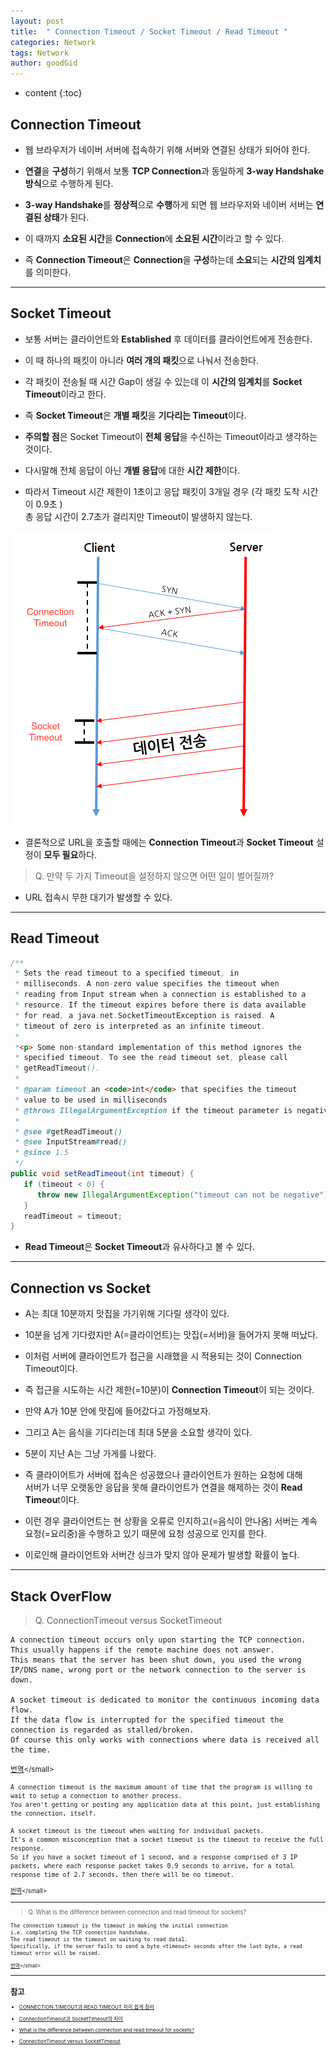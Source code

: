 ```yaml
---
layout: post
title:  " Connection Timeout / Socket Timeout / Read Timeout "
categories: Network
tags: Network
author: goodGid
---
```

* content
{:toc}

## Connection Timeout

* 웹 브라우저가 네이버 서버에 접속하기 위해 서버와 연결된 상태가 되어야 한다. 

* **연결**을 **구성**하기 위해서 보통 **TCP Connection**과 동일하게 **3-way Handshake 방식**으로 수행하게 된다. 

* **3-way Handshake**를 **정상적**으로 **수행**하게 되면 웹 브라우저와 네이버 서버는 **연결된 상태**가 된다.

* 이 때까지 **소요된 시간**을 **Connection**에 **소요된 시간**이라고 할 수 있다. 

* 즉 **Connection Timeout**은 **Connection**을 **구성**하는데 **소요**되는 **시간의 임계치**를 의미한다.










---

## Socket Timeout

* 보통 서버는 클라이언트와 **Established** 후 데이터를 클라이언트에게 전송한다.

* 이 때 하나의 패킷이 아니라 **여러 개의 패킷**으로 나눠서 전송한다.

* 각 패킷이 전송될 때 시간 Gap이 생길 수 있는데 이 **시간의 임계치**를 **Socket Timeout**이라고 한다.

* 즉 **Socket Timeout**은 **개별 패킷**을 **기다리는 Timeout**이다. 

* **주의할 점**은 Socket Timeout이 **전체 응답**을 수신하는 Timeout이라고 생각하는 것이다. 

* 다시말해 전체 응답이 아닌 **개별 응답**에 대한 **시간 제한**이다.

* 따라서 Timeout 시간 제한이 1초이고 응답 패킷이 3개일 경우 (각 패킷 도착 시간이 0.9초 ) <br> 총 응답 시간이 2.7초가 걸리지만 Timeout이 발생하지 않는다.

![](/assets/img/network/server_various_type_of_timeout_1.png)

* 결론적으로 URL을 호출할 때에는 **Connection Timeout**과 **Socket Timeout** 설정이 **모두 필요**하다. 

> Q. 만약 두 가지 Timeout을 설정하지 않으면 어떤 일이 벌어질까?

* URL 접속시 무한 대기가 발생할 수 있다. 

---

## Read Timeout

``` java
/**
 * Sets the read timeout to a specified timeout, in
 * milliseconds. A non-zero value specifies the timeout when
 * reading from Input stream when a connection is established to a
 * resource. If the timeout expires before there is data available
 * for read, a java.net.SocketTimeoutException is raised. A
 * timeout of zero is interpreted as an infinite timeout.
 *
 *<p> Some non-standard implementation of this method ignores the
 * specified timeout. To see the read timeout set, please call
 * getReadTimeout().
 *
 * @param timeout an <code>int</code> that specifies the timeout
 * value to be used in milliseconds
 * @throws IllegalArgumentException if the timeout parameter is negative
 *
 * @see #getReadTimeout()
 * @see InputStream#read()
 * @since 1.5
 */
public void setReadTimeout(int timeout) {
   if (timeout < 0) {
      throw new IllegalArgumentException("timeout can not be negative");
   }
   readTimeout = timeout;
}
```

* **Read Timeout**은 **Socket Timeout**과 유사하다고 볼 수 있다.


---

## Connection vs Socket 

* A는 최대 10분까지 맛집을 가기위해 기다릴 생각이 있다.

* 10분을 넘게 기다렸지만 A(=클라이언트)는 맛집(=서버)을 들어가지 못해 떠났다.

* 이처럼 서버에 클라이언트가 접근을 시래했을 시 적용되는 것이 Connection Timeout이다.

* 즉 접근을 시도하는 시간 제한(=10분)이 **Connection Timeout**이 되는 것이다.

* 만약 A가 10분 안에 맛집에 들어갔다고 가정해보자.

* 그리고 A는 음식을 기다리는데 최대 5분을 소요할 생각이 있다.

* 5분이 지난 A는 그냥 가게를 나왔다. 

* 즉 클라이어트가 서버에 접속은 성공했으나 클라이언트가 원하는 요청에 대해 <br> 서버가 너무 오랫동안 응답을 못해 클라이언트가 연결을 해제하는 것이 **Read Timeou**t이다.

* 이런 경우 클라이언트는 현 상황을 오류로 인지하고(=음식이 안나옴) 서버는 계속 요청(=요리중)을 수행하고 있기 때문에 요청 성공으로 인지를 한다.

* 이로인해 클라이언트와 서버간 싱크가 맞지 않아 문제가 발생할 확률이 높다.

---

## Stack OverFlow


> Q. ConnectionTimeout versus SocketTimeout


```
A connection timeout occurs only upon starting the TCP connection. 
This usually happens if the remote machine does not answer. 
This means that the server has been shut down, you used the wrong IP/DNS name, wrong port or the network connection to the server is down.

A socket timeout is dedicated to monitor the continuous incoming data flow. 
If the data flow is interrupted for the specified timeout the connection is regarded as stalled/broken. 
Of course this only works with connections where data is received all the time. 
```

<small>[번역](https://translate.google.co.kr/?hl=ko#en/ko/A%20connection%20timeout%20occurs%20only%20upon%20starting%20the%20TCP%20connection.%20This%20usually%20happens%20if%20the%20remote%20machine%20does%20not%20answer.%20This%20means%20that%20the%20server%20has%20been%20shut%20down%2C%20you%20used%20the%20wrong%20IP%2FDNS%20name%2C%20wrong%20port%20or%20the%20network%20connection%20to%20the%20server%20is%20down.%0A%0AA%20socket%20timeout%20is%20dedicated%20to%20monitor%20the%20continuous%20incoming%20data%20flow.%20If%20the%20data%20flow%20is%20interrupted%20for%20the%20specified%20timeout%20the%20connection%20is%20regarded%20as%20stalled%2Fbroken.%20Of%20course%20this%20only%20works%20with%20connections%20where%20data%20is%20received%20all%20the%20time.%0A%0ABy%20setting%20socket%20timeout%20to%201%20this%20would%20require%20that%20every%20millisecond%20new%20data%20is%20received%20(assuming%20that%20you%20read%20the%20data%20block%20wise%20and%20the%20block%20is%20large%20enough)!%0A%0AIf%20only%20the%20incoming%20stream%20stalls%20for%20more%20than%20a%20millisecond%20you%20are%20running%20into%20a%20timeout.)</small>

```
A connection timeout is the maximum amount of time that the program is willing to wait to setup a connection to another process. 
You aren't getting or posting any application data at this point, just establishing the connection, itself.

A socket timeout is the timeout when waiting for individual packets. 
It's a common misconception that a socket timeout is the timeout to receive the full response. 
So if you have a socket timeout of 1 second, and a response comprised of 3 IP packets, where each response packet takes 0.9 seconds to arrive, for a total response time of 2.7 seconds, then there will be no timeout.
```

 <small>[번역](https://translate.google.co.kr/?hl=ko&tab=TT#en/ko/A%20connection%20timeout%20is%20the%20maximum%20amount%20of%20time%20that%20the%20program%20is%20willing%20to%20wait%20to%20setup%20a%20connection%20to%20another%20process.%20You%20aren't%20getting%20or%20posting%20any%20application%20data%20at%20this%20point%2C%20just%20establishing%20the%20connection%2C%20itself.%0A%0AA%20socket%20timeout%20is%20the%20timeout%20when%20waiting%20for%20individual%20packets.%20It's%20a%20common%20misconception%20that%20a%20socket%20timeout%20is%20the%20timeout%20to%20receive%20the%20full%20response.%20So%20if%20you%20have%20a%20socket%20timeout%20of%201%20second%2C%20and%20a%20response%20comprised%20of%203%20IP%20packets%2C%20where%20each%20response%20packet%20takes%200.9%20seconds%20to%20arrive%2C%20for%20a%20total%20response%20time%20of%202.7%20seconds%2C%20then%20there%20will%20be%20no%20timeout.)</small>


---

> Q. What is the difference between connection and read timeout for sockets? 

```
The connection timeout is the timeout in making the initial connection
i.e. completing the TCP connection handshake. 
The read timeout is the timeout on waiting to read data1. 
Specifically, if the server fails to send a byte <timeout> seconds after the last byte, a read timeout error will be raised.
```

<small>[번역](https://translate.google.co.kr/?hl=ko#en/ko/The%20connection%20timeout%20is%20the%20timeout%20in%20making%20the%20initial%20connection%3B%20i.e.%20completing%20the%20TCP%20connection%20handshake.%20The%20read%20timeout%20is%20the%20timeout%20on%20waiting%20to%20read%20data1.%20Specifically%2C%20if%20the%20server%20fails%20to%20send%20a%20byte%20%3Ctimeout%3E%20seconds%20after%20the%20last%20byte%2C%20a%20read%20timeout%20error%20will%20be%20raised.)</small>


---

## 참고

* [CONNECTION TIMEOUT과 READ TIMEOUT 차이 쉽게 정리](https://inyl.github.io/programming/2017/12/02/timeout.html)

* [ConnectionTimeout과 SocketTimeout의 차이](http://tomining.tistory.com/164)

* [What is the difference between connection and read timeout for sockets?](https://stackoverflow.com/questions/3069382/what-is-the-difference-between-connection-and-read-timeout-for-sockets)

* [ConnectionTimeout versus SocketTimeout](https://stackoverflow.com/questions/7360520/connectiontimeout-versus-sockettimeout/7360916)
